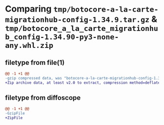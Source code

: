 # Comparing `tmp/botocore-a-la-carte-migrationhub-config-1.34.9.tar.gz` & `tmp/botocore_a_la_carte_migrationhub_config-1.34.90-py3-none-any.whl.zip`

## filetype from file(1)

```diff
@@ -1 +1 @@
-gzip compressed data, was "botocore-a-la-carte-migrationhub-config-1.34.9.tar", last modified: Thu Dec 28 01:06:57 2023, max compression
+Zip archive data, at least v2.0 to extract, compression method=deflate
```

## filetype from diffoscope

```diff
@@ -1 +1 @@
-GzipFile
+ZipFile
```

